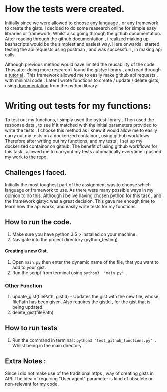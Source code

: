 # How the tests were created.
Initially since we were allowed to choose any language , or any framework to create the gists. I decided to do some reasearch online for simple easy libraries or framework. Whilst also going through the github documentation. After reading through the github documentation , i realized making up bashscripts would be the simplest and easiest way. Here onwards i started testing the api requests using postman , and was successfull , in making api calls.

Although previous method would have limited the reusability of the code. Thus after doing more research i found the *gistyc* library , and read through a [tutorial](https://towardsdatascience.com/gistyc-a-python-based-github-gist-management-toolkit-ee507d5a0e7b) . This framework allowed me to easily make github api requests , with minimal code . Later I wrote functions to create / update / delete gists, using [documentation](https://pypi.org/project/gistyc/) from the python library. 

 

# Writing out tests for my functions:

To test out my functions, i simply used the pytest library . Then used the response data , to see if it matched with the initial parameters provided to write the tests . I choose this method as i knew it would allow me to easily carry out my tests on a dockerized containor , using github workflows. Therefore after writing out my functions, and my tests , i set up my dockerized containor on github. The benefit of using github workflows for this task , allowed me to carryout my tests automatically everytime i pushed my work to the [repo](https://github.com/arshappleid/python_testing).



## Challenges I faced.

Initially the most toughest part of the assignment was to choose which language or framework to use. As there were many possible ways in my opinion to do this. Although i belive having chosen python for this task , and the framework gistyc was a great decision. This gave me enough time to learn how the api works, and easily write tests for my functions.



## How to run the code.

1. Make sure you have python 3.5 > installed on your machine.
2. Navigate into the project directory (python_testing).

#### Creating a new Gist.

1. Open ```main.py``` then enter the dynamic name of the file, that you want to add to your gist.
2. Run the script from terminal using ```python3  "main.py" ```.

### Other Function

1. update_gist(filePath, gistId) - Updates the gist with the new file, whose filePath has been given. Also requires the gistId , for the gist that is being updated.
2. delete_gist(filePath)



## How to run tests

1. Run the command in terminal : ```python3 "test_github_functions.py" ```. Whilst being in the main directory.

## Extra Notes :

Since i did not make use of the traditional https , way of creating gists in API. The idea of requiring "User agent" parameter is kind of obsolete or non-relevant for my code.

